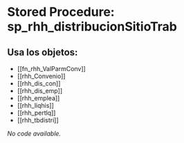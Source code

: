 # Stored Procedure: sp_rhh_distribucionSitioTrab

## Usa los objetos:
- [[fn_rhh_ValParmConv]]
- [[rhh_Convenio]]
- [[rhh_dis_con]]
- [[rhh_dis_emp]]
- [[rhh_emplea]]
- [[rhh_liqhis]]
- [[rhh_pertlq]]
- [[rhh_tbdistri]]

*No code available.*

